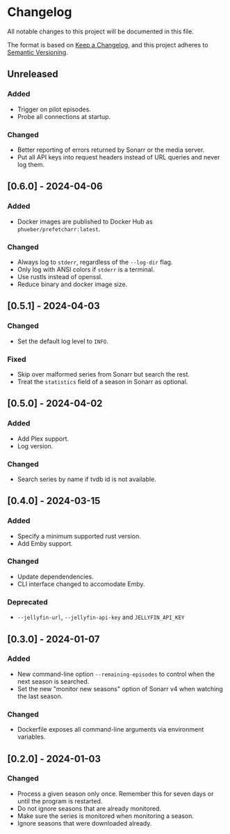 # Changelog

All notable changes to this project will be documented in this file.

The format is based on [Keep a Changelog](https://keepachangelog.com/en/1.0.0/),
and this project adheres to [Semantic Versioning](https://semver.org/spec/v2.0.0.html).

## Unreleased

### Added

- Trigger on pilot episodes.
- Probe all connections at startup.

### Changed

- Better reporting of errors returned by Sonarr or the media server.
- Put all API keys into request headers instead of URL queries and never log
  them.


## [0.6.0] - 2024-04-06

### Added

- Docker images are published to Docker Hub as `phueber/prefetcharr:latest`.

### Changed

- Always log to `stderr`, regardless of the `--log-dir` flag.
- Only log with ANSI colors if `stderr` is a terminal.
- Use rustls instead of openssl.
- Reduce binary and docker image size.


## [0.5.1] - 2024-04-03

### Changed

- Set the default log level to `INFO`.

### Fixed

- Skip over malformed series from Sonarr but search the rest.
- Treat the `statistics` field of a season in Sonarr as optional.


## [0.5.0] - 2024-04-02

### Added

- Add Plex support.
- Log version.

### Changed

- Search series by name if tvdb id is not available.


## [0.4.0] - 2024-03-15

### Added

- Specify a minimum supported rust version.
- Add Emby support.

### Changed

- Update dependendencies.
- CLI interface changed to accomodate Emby.

### Deprecated

- `--jellyfin-url`, `--jellyfin-api-key` and `JELLYFIN_API_KEY`


## [0.3.0] - 2024-01-07

### Added

- New command-line option `--remaining-episodes` to control when the next
  season is searched.
- Set the new "monitor new seasons" option of Sonarr v4 when watching the
  last season.

### Changed

- Dockerfile exposes all command-line arguments via environment variables.


## [0.2.0] - 2024-01-03

### Changed

- Process a given season only once. Remember this for seven days or until the
  program is restarted.
- Do not ignore seasons that are already monitored.
- Make sure the series is monitored when monitoring a season.
- Ignore seasons that were downloaded already.
